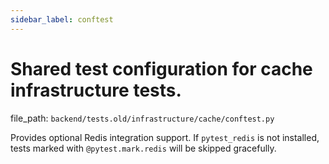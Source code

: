 ```yaml
---
sidebar_label: conftest
---
```


# Shared test configuration for cache infrastructure tests.

  file_path: `backend/tests.old/infrastructure/cache/conftest.py`

Provides optional Redis integration support. If `pytest_redis` is not
installed, tests marked with `@pytest.mark.redis` will be skipped gracefully.
